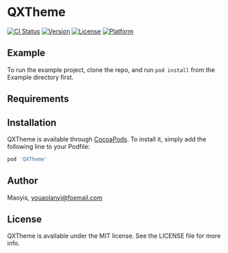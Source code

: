 # QXTheme

[![CI Status](http://img.shields.io/travis/Maoyis/QXTheme.svg?style=flat)](https://travis-ci.org/Maoyis/QXTheme)
[![Version](https://img.shields.io/cocoapods/v/QXTheme.svg?style=flat)](http://cocoapods.org/pods/QXTheme)
[![License](https://img.shields.io/cocoapods/l/QXTheme.svg?style=flat)](http://cocoapods.org/pods/QXTheme)
[![Platform](https://img.shields.io/cocoapods/p/QXTheme.svg?style=flat)](http://cocoapods.org/pods/QXTheme)

## Example

To run the example project, clone the repo, and run `pod install` from the Example directory first.

## Requirements

## Installation

QXTheme is available through [CocoaPods](http://cocoapods.org). To install
it, simply add the following line to your Podfile:

```ruby
pod 'QXTheme'
```

## Author

Maoyis, youaolanyi@foxmail.com

## License

QXTheme is available under the MIT license. See the LICENSE file for more info.
